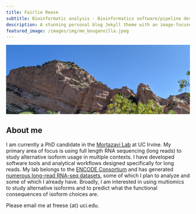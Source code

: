 ```yaml
---
title: Fairlie Reese
subtitle: Bioinformatic analysis · Bioinformatics software/pipeline development · Isoform expression
description: A stunning personal blog Jekyll theme with an image-focused design.
featured_image: /images/img/me_bouganvilla.jpeg
---
```


<!-- <img src="/images/demo/demo-landscape.jpg" width="200"/> -->
![](/images/img/red_rock.jpeg)

## About me

I am currently a PhD candidate in the [Mortazavi Lab](http://crick.bio.uci.edu/) at UC Irvine. My primary area of focus is using full length RNA sequencing (long reads) to study alternative isoform usage in multiple contexts. I have developed software tools and analytical workflows designed specifically for long reads. My lab belongs to the [ENCODE Consortium](encodeproject.org) and has generated [numerous long-read RNA-seq datasets](https://www.encodeproject.org/search/?type=Experiment&control_type%21=%2A&assay_title=long+read+RNA-seq), some of which I plan to analyze and some of which I already have. Broadly, I am interested in using multiomics to study alternative isoforms and to predict what the functional consequences of isoform choices are.  

Please email me at freese {at} uci.edu.
